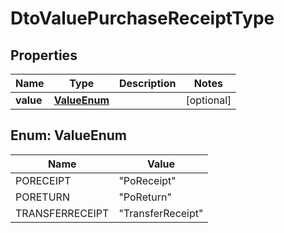 
# DtoValuePurchaseReceiptType

## Properties
Name | Type | Description | Notes
------------ | ------------- | ------------- | -------------
**value** | [**ValueEnum**](#ValueEnum) |  |  [optional]


<a name="ValueEnum"></a>
## Enum: ValueEnum
Name | Value
---- | -----
PORECEIPT | &quot;PoReceipt&quot;
PORETURN | &quot;PoReturn&quot;
TRANSFERRECEIPT | &quot;TransferReceipt&quot;



